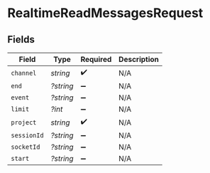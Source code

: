 # RealtimeReadMessagesRequest


## Fields

| Field              | Type               | Required           | Description        |
| ------------------ | ------------------ | ------------------ | ------------------ |
| `channel`          | *string*           | :heavy_check_mark: | N/A                |
| `end`              | *?string*          | :heavy_minus_sign: | N/A                |
| `event`            | *?string*          | :heavy_minus_sign: | N/A                |
| `limit`            | *?int*             | :heavy_minus_sign: | N/A                |
| `project`          | *string*           | :heavy_check_mark: | N/A                |
| `sessionId`        | *?string*          | :heavy_minus_sign: | N/A                |
| `socketId`         | *?string*          | :heavy_minus_sign: | N/A                |
| `start`            | *?string*          | :heavy_minus_sign: | N/A                |